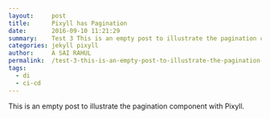 ```yaml
---
layout:     post
title:      Pixyll has Pagination
date:       2016-09-10 11:21:29
summary:    Test 3 This is an empty post to illustrate the pagination component with Pixyll.
categories: jekyll pixyll
author:     A SAI RAHUL
permalink:  /test-3-this-is-an-empty-post-to-illustrate-the-pagination-component-with-pixyll/
tags:
  - di
  - ci-cd
---
```


This is an empty post to illustrate the pagination component with Pixyll.
